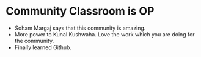# Community Classroom is OP

- Soham Margaj says that this community is amazing.
- More power to Kunal Kushwaha. Love the work which you are doing for the community.
- Finally learned Github.
